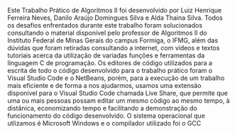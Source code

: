 Este Trabalho Prático de Algoritmos II foi desenvolvido por Luiz Henrique Ferreira  Neves, Danilo Araújo Domingues Silva e Alda Thaina Silva. Todos os desafios  enfrentados durante este trabalho foram solucionados consultando o material disponível  pelo professor de Algoritmos II do Instituto Federal de Minas Gerais do campus Formiga,  o IFMG, além das dúvidas que foram retiradas consultando a internet, com vídeos e textos  tutoriais acerca da utilização de variadas funções e ferramentas da linguagem C de  programação.   Os editores de código utilizados para a escrita de todo o código desenvolvido para o  trabalho prático foram o Visual Studio Code e o NetBeans, porém, para a execução de  um trabalho mais eficiente e de forma a nos ajudarmos, usamos uma extensão disponível  para o Visual Studio Code chamada Live Share, que permite que uma ou mais pessoas  possam editar um mesmo código ao mesmo tempo, à distânica, economizando tempo e  facilitando a demonstração do funcionamento do código desenvolvido. O sistema operacional que utlizamos é Microsoft Windows e o compilador utilizado foi o GCC
